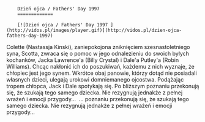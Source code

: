 
        Dzień ojca / Fathers' Day 1997 
        =============
        
        [![Dzień ojca / Fathers' Day 1997 ](http://vidos.pl/images/player.gif)](http://vidos.pl/dzien-ojca-fathers-day-1997)
        
        
 Colette (Nastassja Kinski), zaniepokojona zniknięciem szesnastoletniego syna, Scotta, zwraca się o pomoc w jego odnalezieniu do swoich byłych kochanków, Jacka Lawrence'a (Billy Crystal) i Dale'a Putley'a (Robin Williams). Chcąc nakłonić ich do poszukiwań, każdemu z nich wyznaje, że chłopiec jest jego synem. Wkrótce obaj panowie, którzy dotąd nie posiadali własnych dzieci, ulegają urokowi domniemanego ojcostwa. Podążając tropem chłopca, Jack i Dale spotykają się. Po bliższym poznaniu przekonują się, że szukają tego samego dziecka. Nie rezygnują jednakże z pełnej wrażeń i emocji przygody...   ... poznaniu przekonują się, że szukają tego samego dziecka. Nie rezygnują jednakże z pełnej wrażeń i emocji przygody... 
    